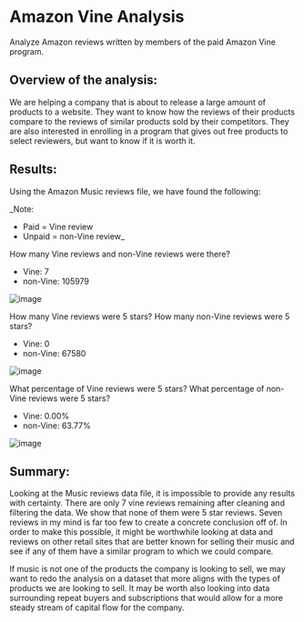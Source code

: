 # Amazon Vine Analysis
Analyze Amazon reviews written by members of the paid Amazon Vine program.

## Overview of the analysis: 
We are helping a company that is about to release a large amount of products to a website. They want to know how the reviews of their products compare to the reviews of similar products sold by their competitors. They are also interested in enrolling in a program that gives out free products to select reviewers, but want to know if it is worth it.

## Results: 
Using the Amazon Music reviews file, we have found the following:

_Note:
- Paid = Vine review
- Unpaid = non-Vine review_

How many Vine reviews and non-Vine reviews were there?
- Vine: 7
- non-Vine: 105979

![image](https://user-images.githubusercontent.com/92613639/161379282-63cfb679-7df8-443a-b184-8c6f3b1c06ca.png)

How many Vine reviews were 5 stars? How many non-Vine reviews were 5 stars?
- Vine: 0
- non-Vine: 67580

![image](https://user-images.githubusercontent.com/92613639/161379635-c5292309-121f-456a-a656-7e2c5f617f39.png)

What percentage of Vine reviews were 5 stars? What percentage of non-Vine reviews were 5 stars?
- Vine: 0.00%
- non-Vine: 63.77%

![image](https://user-images.githubusercontent.com/92613639/161379400-b27ee889-d16b-478a-b772-019063a8ad7b.png)

## Summary: 
Looking at the Music reviews data file, it is impossible to provide any results with certainty. There are only 7 vine reviews remaining after cleaning and filtering the data. We show that none of them were 5 star reviews. Seven reviews in my mind is far too few to create a concrete conclusion off of. In order to make this possible, it might be worthwhile looking at data and reviews on other retail sites that are better known for selling their music and see if any of them have a similar program to which we could compare.

If music is not one of the products the company is looking to sell, we may want to redo the analysis on a dataset that more aligns with the types of products we are looking to sell. It may be worth also looking into data surrounding repeat buyers and subscriptions that would allow for a more steady stream of capital flow for the company.
